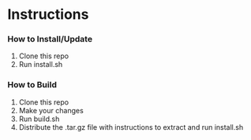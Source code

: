 # Instructions

### How to Install/Update
1. Clone this repo
2. Run install.sh

### How to Build
1. Clone this repo
2. Make your changes
3. Run build.sh
4. Distribute the .tar.gz file with instructions to extract and run install.sh

